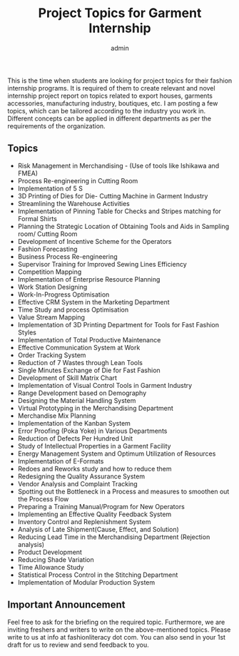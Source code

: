 ﻿---
layout: post
title:  "Project Topics for Garment Internship"
author: admin
categories: [ internships, project reports, project topics ]
tags: [internships]
image: assets/images/interns.jpg
description: "A list of project topics for Garment internships for college
students"
#featured: true
#hidden: true
rating: 4
---

This is the time when students are looking for project topics for their fashion
internship programs. It is required of them to create relevant and novel
internship project report on topics related to export houses, garments
accessories, manufacturing industry, boutiques, etc. I am posting a few topics,
which can be tailored according to the industry you work in. Different concepts
can be applied in different departments as per the requirements of the
organization. 


## Topics 

* Risk Management in Merchandising - (Use of tools like Ishikawa and FMEA)
* Process Re-engineering in Cutting Room
* Implementation of 5 S 
* 3D Printing of Dies for Die- Cutting Machine in Garment Industry
* Streamlining the Warehouse Activities
* Implementation of Pinning Table for Checks and Stripes matching for Formal Shirts
* Planning the Strategic Location of Obtaining  Tools and Aids in Sampling room/ Cutting Room
* Development of Incentive Scheme for the Operators
* Fashion Forecasting 
* Business Process Re-engineering
* Supervisor Training  for Improved Sewing Lines Efficiency
* Competition Mapping
* Implementation of Enterprise Resource Planning
* Work Station Designing
* Work-In-Progress Optimisation
* Effective CRM System in the Marketing Department
* Time Study and process Optimisation
* Value Stream Mapping
* Implementation of 3D Printing Department for Tools for Fast Fashion Styles
* Implementation of Total Productive Maintenance
* Effective Communication System at Work
* Order Tracking System
* Reduction of 7 Wastes through Lean Tools
* Single Minutes Exchange of Die for Fast Fashion
* Development of Skill Matrix Chart 
* Implementation of Visual Control Tools in Garment Industry
* Range Development based on Demography
* Designing the Material Handling System
* Virtual Prototyping in the Merchandising Department
* Merchandise Mix Planning
* Implementation of the Kanban System
* Error Proofing (Poka Yoke) in Various Departments
* Reduction of Defects Per Hundred Unit
* Study of Intellectual Properties in a Garment Facility
* Energy Management System and Optimum Utilization of Resources
* Implementation of E-Formats
* Redoes and Reworks study and how to reduce them 
* Redesigning the Quality Assurance System
* Vendor Analysis and Complaint Tracking
* Spotting out the Bottleneck in a Process and measures to smoothen out the Process Flow
* Preparing a Training Manual/Program for New Operators
* Implementing an Effective Quality Feedback System
* Inventory Control and Replenishment System
* Analysis of Late Shipment(Cause, Effect, and Solution)
* Reducing Lead Time in the Merchandising Department (Rejection analysis)
* Product Development
* Reducing Shade Variation
* Time Allowance Study
* Statistical Process Control in the Stitching Department
* Implementation of Modular Production System


## Important Announcement

Feel free to ask for the briefing on the required topic. Furthermore, we are
inviting freshers and writers to write on the above-mentioned topics. Please
write to us at info at fashionliteracy dot com. You can also send in your 1st
draft for us to review and send feedback to you.
